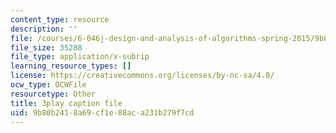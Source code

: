 ```yaml
---
content_type: resource
description: ''
file: /courses/6-046j-design-and-analysis-of-algorithms-spring-2015/9b80b2418a69cf1e88aca231b279f7cd_-QcPo_DWJk4.srt
file_size: 35288
file_type: application/x-subrip
learning_resource_types: []
license: https://creativecommons.org/licenses/by-nc-sa/4.0/
ocw_type: OCWFile
resourcetype: Other
title: 3play caption file
uid: 9b80b241-8a69-cf1e-88ac-a231b279f7cd
---
```

